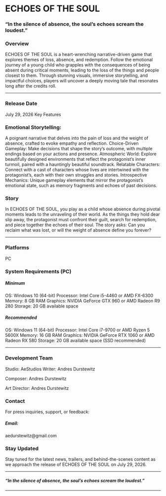 <h1>ECHOES OF THE SOUL</h1>

<h3>“In the silence of absence, the soul’s echoes scream the loudest.”</h3>

<h3>Overview</h3>
ECHOES OF THE SOUL is a heart-wrenching narrative-driven game that explores themes of loss, absence, and redemption. Follow the emotional journey of a young child who grapples with the consequences of being absent during critical moments, leading to the loss of the things and people closest to them. Through stunning visuals, immersive storytelling, and impactful choices, players will uncover a deeply moving tale that resonates long after the credits roll.
<hr>
<h3>Release Date</h3>
July 29, 2026
Key Features

<h3>Emotional Storytelling:</h3> A poignant narrative that delves into the pain of loss and the weight of absence, crafted to evoke empathy and reflection.
Choice-Driven Gameplay: Make decisions that shape the story’s outcome, with multiple endings based on your actions and presence.
Atmospheric World: Explore beautifully designed environments that reflect the protagonist’s inner turmoil, paired with a hauntingly beautiful soundtrack.
Relatable Characters: Connect with a cast of characters whose lives are intertwined with the protagonist’s, each with their own struggles and stories.
Introspective Mechanics: Unique gameplay elements that mirror the protagonist’s emotional state, such as memory fragments and echoes of past decisions.

<h3>Story</h3>
In ECHOES OF THE SOUL, you play as a child whose absence during pivotal moments leads to the unraveling of their world. As the things they hold dear slip away, the protagonist must confront their guilt, search for redemption, and piece together the echoes of their soul. The story asks: Can you reclaim what was lost, or will the weight of absence define you forever?
<hr>
<h3>Platforms</h3>
PC

<h3>System Requirements (PC)</h3>
<h5>Minimum</h5>

OS: Windows 10 (64-bit)
Processor: Intel Core i5-4460 or AMD FX-6300
Memory: 8 GB RAM
Graphics: NVIDIA GeForce GTX 960 or AMD Radeon R9 280
Storage: 20 GB available space

<h5>Recommended</h5>

OS: Windows 11 (64-bit)
Processor: Intel Core i7-9700 or AMD Ryzen 5 5600X
Memory: 16 GB RAM
Graphics: NVIDIA GeForce RTX 1060 or AMD Radeon RX 580
Storage: 20 GB available space (SSD recommended)
<hr>

<h3>Development Team</h3>

Studio: AeStudios
Writer: Andres Durstewitz

Composer: Andres Durstewitz

Art Director: Andres Durstewitz

<h3>Contact</h3>
For press inquiries, support, or feedback:

<h5>Email:</h5> aedurstewitz@gmail.com

<h3>Stay Updated</h3>
Stay tuned for the latest news, trailers, and behind-the-scenes content as we approach the release of ECHOES OF THE SOUL on July 29, 2026.
<hr>
<h5>“In the silence of absence, the soul’s echoes scream the loudest.”</h5>
<hr>

